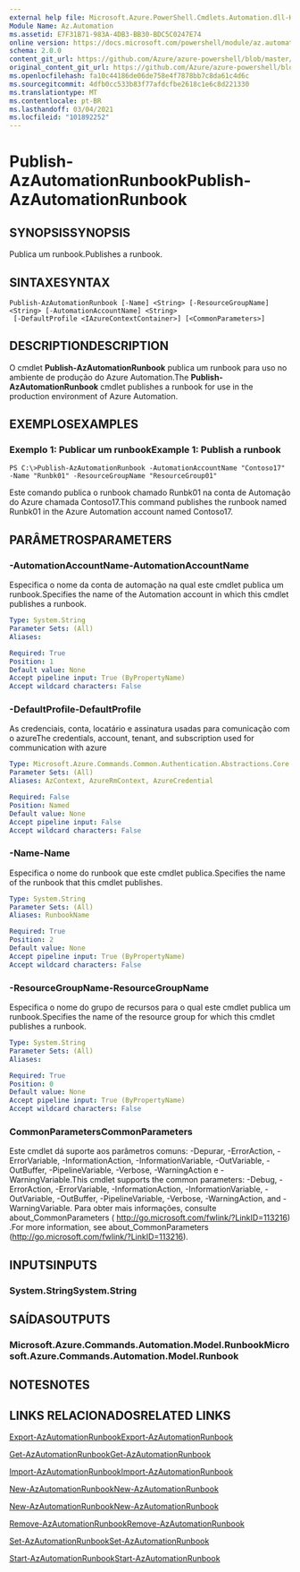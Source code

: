 ```yaml
---
external help file: Microsoft.Azure.PowerShell.Cmdlets.Automation.dll-Help.xml
Module Name: Az.Automation
ms.assetid: E7F31B71-983A-4DB3-BB30-BDC5C0247E74
online version: https://docs.microsoft.com/powershell/module/az.automation/publish-azautomationrunbook
schema: 2.0.0
content_git_url: https://github.com/Azure/azure-powershell/blob/master/src/Automation/Automation/help/Publish-AzAutomationRunbook.md
original_content_git_url: https://github.com/Azure/azure-powershell/blob/master/src/Automation/Automation/help/Publish-AzAutomationRunbook.md
ms.openlocfilehash: fa10c44186de06de758e4f7878bb7c8da61c4d6c
ms.sourcegitcommit: 4dfb0cc533b83f77afdcfbe2618c1e6c8d221330
ms.translationtype: MT
ms.contentlocale: pt-BR
ms.lasthandoff: 03/04/2021
ms.locfileid: "101892252"
---
```

# <span data-ttu-id="a3999-101">Publish-AzAutomationRunbook</span><span class="sxs-lookup"><span data-stu-id="a3999-101">Publish-AzAutomationRunbook</span></span>

## <span data-ttu-id="a3999-102">SYNOPSIS</span><span class="sxs-lookup"><span data-stu-id="a3999-102">SYNOPSIS</span></span>
<span data-ttu-id="a3999-103">Publica um runbook.</span><span class="sxs-lookup"><span data-stu-id="a3999-103">Publishes a runbook.</span></span>

## <span data-ttu-id="a3999-104">SINTAXE</span><span class="sxs-lookup"><span data-stu-id="a3999-104">SYNTAX</span></span>

```
Publish-AzAutomationRunbook [-Name] <String> [-ResourceGroupName] <String> [-AutomationAccountName] <String>
 [-DefaultProfile <IAzureContextContainer>] [<CommonParameters>]
```

## <span data-ttu-id="a3999-105">DESCRIPTION</span><span class="sxs-lookup"><span data-stu-id="a3999-105">DESCRIPTION</span></span>
<span data-ttu-id="a3999-106">O cmdlet **Publish-AzAutomationRunbook** publica um runbook para uso no ambiente de produção do Azure Automation.</span><span class="sxs-lookup"><span data-stu-id="a3999-106">The **Publish-AzAutomationRunbook** cmdlet publishes a runbook for use in the production environment of Azure Automation.</span></span>

## <span data-ttu-id="a3999-107">EXEMPLOS</span><span class="sxs-lookup"><span data-stu-id="a3999-107">EXAMPLES</span></span>

### <span data-ttu-id="a3999-108">Exemplo 1: Publicar um runbook</span><span class="sxs-lookup"><span data-stu-id="a3999-108">Example 1: Publish a runbook</span></span>
```
PS C:\>Publish-AzAutomationRunbook -AutomationAccountName "Contoso17" -Name "Runbk01" -ResourceGroupName "ResourceGroup01"
```

<span data-ttu-id="a3999-109">Este comando publica o runbook chamado Runbk01 na conta de Automação do Azure chamada Contoso17.</span><span class="sxs-lookup"><span data-stu-id="a3999-109">This command publishes the runbook named Runbk01 in the Azure Automation account named Contoso17.</span></span>

## <span data-ttu-id="a3999-110">PARÂMETROS</span><span class="sxs-lookup"><span data-stu-id="a3999-110">PARAMETERS</span></span>

### <span data-ttu-id="a3999-111">-AutomationAccountName</span><span class="sxs-lookup"><span data-stu-id="a3999-111">-AutomationAccountName</span></span>
<span data-ttu-id="a3999-112">Especifica o nome da conta de automação na qual este cmdlet publica um runbook.</span><span class="sxs-lookup"><span data-stu-id="a3999-112">Specifies the name of the Automation account in which this cmdlet publishes a runbook.</span></span>

```yaml
Type: System.String
Parameter Sets: (All)
Aliases:

Required: True
Position: 1
Default value: None
Accept pipeline input: True (ByPropertyName)
Accept wildcard characters: False
```

### <span data-ttu-id="a3999-113">-DefaultProfile</span><span class="sxs-lookup"><span data-stu-id="a3999-113">-DefaultProfile</span></span>
<span data-ttu-id="a3999-114">As credenciais, conta, locatário e assinatura usadas para comunicação com o azure</span><span class="sxs-lookup"><span data-stu-id="a3999-114">The credentials, account, tenant, and subscription used for communication with azure</span></span>

```yaml
Type: Microsoft.Azure.Commands.Common.Authentication.Abstractions.Core.IAzureContextContainer
Parameter Sets: (All)
Aliases: AzContext, AzureRmContext, AzureCredential

Required: False
Position: Named
Default value: None
Accept pipeline input: False
Accept wildcard characters: False
```

### <span data-ttu-id="a3999-115">-Name</span><span class="sxs-lookup"><span data-stu-id="a3999-115">-Name</span></span>
<span data-ttu-id="a3999-116">Especifica o nome do runbook que este cmdlet publica.</span><span class="sxs-lookup"><span data-stu-id="a3999-116">Specifies the name of the runbook that this cmdlet publishes.</span></span>

```yaml
Type: System.String
Parameter Sets: (All)
Aliases: RunbookName

Required: True
Position: 2
Default value: None
Accept pipeline input: True (ByPropertyName)
Accept wildcard characters: False
```

### <span data-ttu-id="a3999-117">-ResourceGroupName</span><span class="sxs-lookup"><span data-stu-id="a3999-117">-ResourceGroupName</span></span>
<span data-ttu-id="a3999-118">Especifica o nome do grupo de recursos para o qual este cmdlet publica um runbook.</span><span class="sxs-lookup"><span data-stu-id="a3999-118">Specifies the name of the resource group for which this cmdlet publishes a runbook.</span></span>

```yaml
Type: System.String
Parameter Sets: (All)
Aliases:

Required: True
Position: 0
Default value: None
Accept pipeline input: True (ByPropertyName)
Accept wildcard characters: False
```

### <span data-ttu-id="a3999-119">CommonParameters</span><span class="sxs-lookup"><span data-stu-id="a3999-119">CommonParameters</span></span>
<span data-ttu-id="a3999-120">Este cmdlet dá suporte aos parâmetros comuns: -Depurar, -ErrorAction, -ErrorVariable, -InformationAction, -InformationVariable, -OutVariable, -OutBuffer, -PipelineVariable, -Verbose, -WarningAction e -WarningVariable.</span><span class="sxs-lookup"><span data-stu-id="a3999-120">This cmdlet supports the common parameters: -Debug, -ErrorAction, -ErrorVariable, -InformationAction, -InformationVariable, -OutVariable, -OutBuffer, -PipelineVariable, -Verbose, -WarningAction, and -WarningVariable.</span></span> <span data-ttu-id="a3999-121">Para obter mais informações, consulte about_CommonParameters ( http://go.microsoft.com/fwlink/?LinkID=113216) .</span><span class="sxs-lookup"><span data-stu-id="a3999-121">For more information, see about_CommonParameters (http://go.microsoft.com/fwlink/?LinkID=113216).</span></span>

## <span data-ttu-id="a3999-122">INPUTS</span><span class="sxs-lookup"><span data-stu-id="a3999-122">INPUTS</span></span>

### <span data-ttu-id="a3999-123">System.String</span><span class="sxs-lookup"><span data-stu-id="a3999-123">System.String</span></span>

## <span data-ttu-id="a3999-124">SAÍDAS</span><span class="sxs-lookup"><span data-stu-id="a3999-124">OUTPUTS</span></span>

### <span data-ttu-id="a3999-125">Microsoft.Azure.Commands.Automation.Model.Runbook</span><span class="sxs-lookup"><span data-stu-id="a3999-125">Microsoft.Azure.Commands.Automation.Model.Runbook</span></span>

## <span data-ttu-id="a3999-126">NOTES</span><span class="sxs-lookup"><span data-stu-id="a3999-126">NOTES</span></span>

## <span data-ttu-id="a3999-127">LINKS RELACIONADOS</span><span class="sxs-lookup"><span data-stu-id="a3999-127">RELATED LINKS</span></span>

[<span data-ttu-id="a3999-128">Export-AzAutomationRunbook</span><span class="sxs-lookup"><span data-stu-id="a3999-128">Export-AzAutomationRunbook</span></span>](./Export-AzAutomationRunbook.md)

[<span data-ttu-id="a3999-129">Get-AzAutomationRunbook</span><span class="sxs-lookup"><span data-stu-id="a3999-129">Get-AzAutomationRunbook</span></span>](./Get-AzAutomationRunbook.md)

[<span data-ttu-id="a3999-130">Import-AzAutomationRunbook</span><span class="sxs-lookup"><span data-stu-id="a3999-130">Import-AzAutomationRunbook</span></span>](./Import-AzAutomationRunbook.md)

[<span data-ttu-id="a3999-131">New-AzAutomationRunbook</span><span class="sxs-lookup"><span data-stu-id="a3999-131">New-AzAutomationRunbook</span></span>](./New-AzAutomationRunbook.md)

[<span data-ttu-id="a3999-132">New-AzAutomationRunbook</span><span class="sxs-lookup"><span data-stu-id="a3999-132">New-AzAutomationRunbook</span></span>](./New-AzAutomationRunbook.md)

[<span data-ttu-id="a3999-133">Remove-AzAutomationRunbook</span><span class="sxs-lookup"><span data-stu-id="a3999-133">Remove-AzAutomationRunbook</span></span>](./Remove-AzAutomationRunbook.md)

[<span data-ttu-id="a3999-134">Set-AzAutomationRunbook</span><span class="sxs-lookup"><span data-stu-id="a3999-134">Set-AzAutomationRunbook</span></span>](./Set-AzAutomationRunbook.md)

[<span data-ttu-id="a3999-135">Start-AzAutomationRunbook</span><span class="sxs-lookup"><span data-stu-id="a3999-135">Start-AzAutomationRunbook</span></span>](./Start-AzAutomationRunbook.md)


